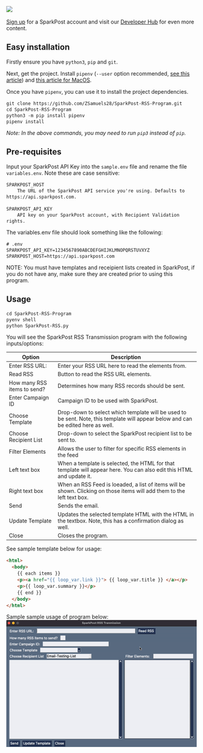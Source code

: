 <a href="https://www.sparkpost.com"><img src="https://www.sparkpost.com/sites/default/files/attachments/SparkPost_Logo_2-Color_Gray-Orange_RGB.svg" width="200px"/></a>

[Sign up](https://app.sparkpost.com/join?plan=free-0817?src=Social%20Media&sfdcid=70160000000pqBb&pc=GitHubSignUp&utm_source=github&utm_medium=social-media&utm_campaign=github&utm_content=sign-up) for a SparkPost account and visit our [Developer Hub](https://developers.sparkpost.com) for even more content.

## Easy installation

Firstly ensure you have `python3`, `pip` and `git`.

Next, get the project. Install `pipenv` (`--user` option recommended, [see this article](https://stackoverflow.com/questions/42988977/what-is-the-purpose-pip-install-user)) and [this article for MacOS](https://stackoverflow.com/questions/60004431/pip-error-when-trying-to-run-pip-command-from-virtualenv-on-macos).

Once you have `pipenv`, you can use it to install the project dependencies.

```
git clone https://github.com/ZSamuels28/SparkPost-RSS-Program.git
cd SparkPost-RSS-Program
python3 -m pip install pipenv
pipenv install
```

_Note: In the above commands, you may need to run `pip3` instead of `pip`._

## Pre-requisites

Input your SparkPost API Key into the `sample.env` file and rename the file `variables.env`. Note these are case sensitive:

```
SPARKPOST_HOST
    The URL of the SparkPost API service you're using. Defaults to https://api.sparkpost.com.

SPARKPOST_API_KEY
    API key on your SparkPost account, with Recipient Validation rights.
```

The variables.env file should look something like the following:

```
# .env
SPARKPOST_API_KEY=1234567890ABCDEFGHIJKLMNOPQRSTUVXYZ
SPARKPOST_HOST=https://api.sparkpost.com
```

NOTE: You must have templates and receipient lists created in SparkPost, if you do not have any, make sure they are created prior to using this program.

## Usage

```
cd SparkPost-RSS-Program
pyenv shell
python SparkPost-RSS.py
```

You will see the SparkPost RSS Transmission program with the following inputs/options:

| Option                      | Description                                                                                                                       |
| --------------------------- | --------------------------------------------------------------------------------------------------------------------------------- |
| Enter RSS URL:              | Enter your RSS URL here to read the elements from.                                                                                |
| Read RSS                    | Button to read the RSS URL elements.                                                                                              |
| How many RSS items to send? | Determines how many RSS records should be sent.                                                                                   |
| Enter Campaign ID           | Campaign ID to be used with SparkPost.                                                                                            |
| Choose Template             | Drop-down to select which template will be used to be sent. Note, this template will appear below and can be edited here as well. |
| Choose Recipient List       | Drop-down to select the SparkPost recipient list to be sent to.                                                                   |
| Filter Elements             | Allows the user to filter for specific RSS elements in the feed                                                                   |
| Left text box               | When a template is selected, the HTML for that template will appear here. You can also edit this HTML and update it.              |
| Right text box              | When an RSS Feed is loeaded, a list of items will be shown. Clicking on those items will add them to the left text box.           |
| Send                        | Sends the email.                                                                                                                  |
| Update Template             | Updates the selected template HTML with the HTML in the textbox. Note, this has a confirmation dialog as well.                    |
| Close                       | Closes the program.                                                                                                               |

See sample template below for usage:

```html
<html>
  <body>
    {{ each items }}
    <p><a href="{{ loop_var.link }}"> {{ loop_var.title }} </a></p>
    <p>{{ loop_var.summary }}</p>
    {{ end }}
  </body>
</html>
```

Sample sample usage of program below:
![](https://github.com/ZSamuels28/SparkPost-RSS-Program/blob/master/samples/Sample_Usage.gif)
